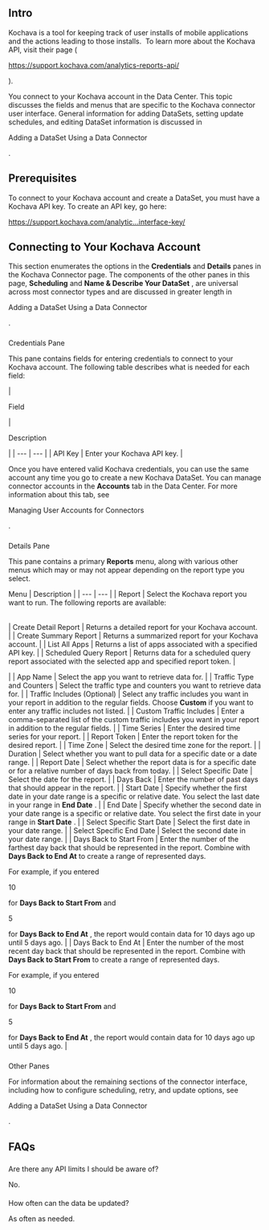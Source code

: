 

Intro
-------

Kochava is a tool for keeping track of user installs of mobile applications and the actions leading to those installs.  To learn more about the Kochava API, visit their page (

https://support.kochava.com/analytics-reports-api/

).


 You connect to your Kochava account in the Data Center. This topic discusses the fields and menus that are specific to the Kochava connector user interface. General information for adding DataSets, setting update schedules, and editing DataSet information is discussed in

Adding a DataSet Using a Data Connector

.


 Prerequisites
---------------

To connect to your Kochava account and create a DataSet, you must have a Kochava API key. To create an API key, go here:

https://support.kochava.com/analytic...interface-key/

Connecting to Your Kochava Account
------------------------------------


 This section enumerates the options in the
 **Credentials**
 and
 **Details**
 panes in the Kochava Connector page. The components of the other panes in this page,
 **Scheduling**
 and
 **Name & Describe Your DataSet**
 , are universal across most connector types and are discussed in greater length in

Adding a DataSet Using a Data Connector

.


###

Credentials Pane


 This pane contains fields for entering credentials to connect to your Kochava account. The following table describes what is needed for each field:


|

Field

|

Description

|
| --- | --- |
|
 API Key
  |
 Enter your Kochava API key.
  |


 Once you have entered valid Kochava credentials, you can use the same account any time you go to create a new Kochava DataSet. You can manage connector accounts in the
 **Accounts**
 tab in the Data Center. For more information about this tab, see

Managing User Accounts for Connectors

.


###
 Details Pane

This pane contains a primary
 **Reports**
 menu, along with various other menus which may or may not appear depending on the report type you select.


 Menu
  |
 Description
  |
| --- | --- |
|
 Report
  |
 Select the Kochava report you want to run. The following reports are available:


|  |  |
| --- | --- |
|
 Create Detail Report
  |
 Returns a detailed report for your Kochava account.
  |
|
 Create Summary Report
  |
 Returns a summarized report for your Kochava account.
  |
|
 List All Apps
  |
 Returns a list of apps associated with a specified API key.
  |
|
 Scheduled Query Report
  |
 Returns data for a scheduled query report associated with the selected app and specified report token.
  |

|
|
 App Name
  |
 Select the app you want to retrieve data for.
  |
|
 Traffic Type and Counters
  |
 Select the traffic type and counters you want to retrieve data for.
  |
|
 Traffic Includes (Optional)
  |
 Select any traffic includes you want in your report in addition to the regular fields. Choose
 **Custom**
 if you want to enter any traffic includes not listed.
  |
|
 Custom Traffic Includes
  |
 Enter a comma-separated list of the custom traffic includes you want in your report in addition to the regular fields.
  |
|
 Time Series
  |
 Enter the desired time series for your report.
  |
|
 Report Token
  |
 Enter the report token for the desired report.
  |
|
 Time Zone
  |
 Select the desired time zone for the report.
  |
|
 Duration
  |
 Select whether you want to pull data for a specific date or a date range.
  |
|
 Report Date
  |
 Select whether the report data is for a specific date or for a relative number of days back from today.
  |
|
 Select Specific Date
  |
 Select the date for the report.
  |
|
 Days Back
  |
 Enter the number of past days that should appear in the report.
  |
|
 Start Date
  |
 Specify whether the first date in your date range is a specific or relative date. You select the last date in your range in
 **End Date**
 .
  |
|
 End Date
  |
 Specify whether the second date in your date range is a specific or relative date. You select the first date in your range in
 **Start Date**
 .
  |
|
 Select Specific Start Date
  |
 Select the first date in your date range.
  |
|
 Select Specific End Date
  |
 Select the second date in your date range.
  |
|
 Days Back to Start From
  |
 Enter the number of the farthest day back that should be represented in the report. Combine with
 **Days Back to End At**
 to create a range of represented days.


 For example, if you entered

10

for
 **Days Back to Start From**
 and

5

for
 **Days Back to End At**
 , the report would contain data for 10 days ago up until 5 days ago.
  |
|
 Days Back to End At
  |
 Enter the number of the most recent day back that should be represented in the report. Combine with
 **Days Back to Start From**
 to create a range of represented days.


 For example, if you entered

10

for
 **Days Back to Start From**
 and

5

for
 **Days Back to End At**
 , the report would contain data for 10 days ago up until 5 days ago.
  |


###
 Other Panes

For information about the remaining sections of the connector interface, including how to configure scheduling, retry, and update options, see

Adding a DataSet Using a Data Connector

.


 FAQs
------


#####
 Are there any API limits I should be aware of?

No.

####
 How often can the data be updated?

As often as needed.

